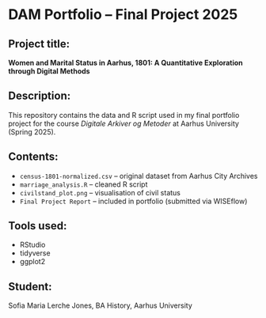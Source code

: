 # DAM Portfolio – Final Project 2025

## Project title:
**Women and Marital Status in Aarhus, 1801: A Quantitative Exploration through Digital Methods**

## Description:
This repository contains the data and R script used in my final portfolio project for the course *Digitale Arkiver og Metoder* at Aarhus University (Spring 2025).

## Contents:
- `census-1801-normalized.csv` – original dataset from Aarhus City Archives
- `marriage_analysis.R` – cleaned R script
- `civilstand_plot.png` – visualisation of civil status
- `Final Project Report` – included in portfolio (submitted via WISEflow)

## Tools used:
- RStudio
- tidyverse
- ggplot2

## Student:
Sofia Maria Lerche Jones, BA History, Aarhus University

